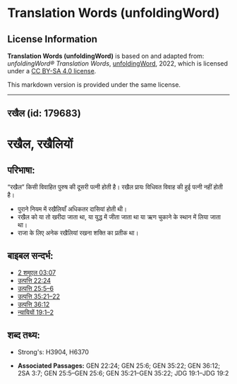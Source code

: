 # Translation Words (unfoldingWord)

## License Information

**Translation Words (unfoldingWord)** is based on and adapted from: _unfoldingWord® Translation Words_, [unfoldingWord](https://unfoldingword.org/utw), 2022, which is licensed under a [CC BY-SA 4.0 license](https://creativecommons.org/licenses/by-sa/4.0/legalcode.en).

This markdown version is provided under the same license.



--------------------------------

## रखैल (id: 179683)

रखैल, रखैलियों
==============

परिभाषा:
--------

“रखैल” किसी विवाहित पुरुष की दूसरी पत्नी होती है। रखैल प्रायः विधिवत विवाह की हुई पत्नी नहीं होती है।

* पुराने नियम में रखैलियाँ अधिकतर दासियां होती थी।
* रखैल को या तो खरीदा जाता था, या युद्ध में जीता जाता था या ऋण चुकाने के स्थान में लिया जाता था।
* राजा के लिए अनेक रखैलियां रखना शक्ति का प्रतीक था।

बाइबल सन्दर्भ:
--------------

* [2 शमूएल 03:07](https://ref.ly/2Sam0:0)
* [उत्पत्ति 22:24](https://ref.ly/Gen22:24)
* [उत्पत्ति 25:5–6](https://ref.ly/Gen25:5-Gen25:6)
* [उत्पत्ति 35:21–22](https://ref.ly/Gen35:21-Gen35:22)
* [उत्पत्ति 36:12](https://ref.ly/Gen36:12)
* [न्यायियों 19:1–2](https://ref.ly/Judg19:1-Judg19:2)

शब्द तथ्य:
----------

* Strong's: H3904, H6370

* **Associated Passages:** GEN 22:24; GEN 25:6; GEN 35:22; GEN 36:12; 2SA 3:7; GEN 25:5–GEN 25:6; GEN 35:21–GEN 35:22; JDG 19:1–JDG 19:2

